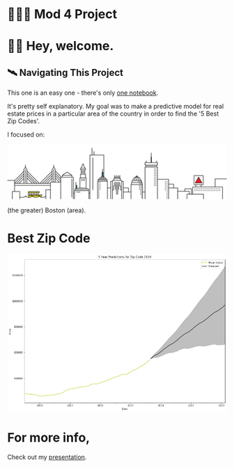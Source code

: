 
# 👨🏼‍💻 Mod 4 Project
# 👋🏼 Hey, welcome. 


## 🛰️ Navigating This Project 

This one is an easy one - there's only [one notebook](Project%4.ipynb). 

It's pretty self explanatory. My goal was to make a predictive model for real estate prices in a particular area of the country in order to find the '5 Best Zip Codes'.

I focused on: 

<img src='images/boston_skyline.jpg'>

(the greater) Boston (area).


# Best Zip Code

<img src='images/top_zip_code.png'>

# For more info,

Check out my [presentation](Mod%4%Presentation.pdf).


